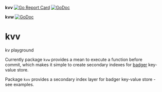 **kvv** [![Go Report Card](https://goreportcard.com/badge/github.com/dc0d/kvv)](https://goreportcard.com/report/github.com/dc0d/kvv) [![GoDoc](https://godoc.org/github.com/dc0d/kvv?status.svg)](https://godoc.org/github.com/dc0d/kvv)

**kvw** [![GoDoc](https://godoc.org/github.com/dc0d/kvv/kvw?status.svg)](https://godoc.org/github.com/dc0d/kvv/kvw)

# kvv
kv playground 

Currently package `kvw` provides a mean to execute a function before commit, which makes it simple to create secondary indexes for [badger](https://github.com/dgraph-io/badger/) key-value store.

Package `kvv` provides a secondary index layer for badger key-value store - see examples.